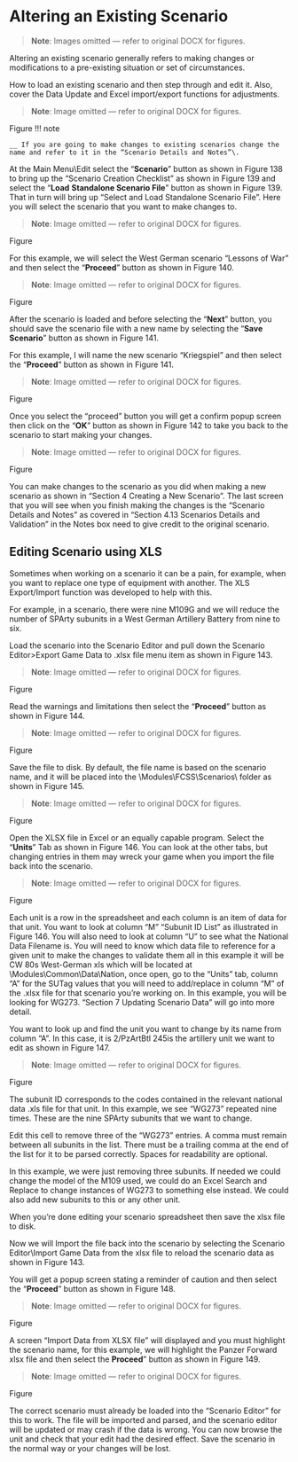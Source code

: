 # Altering an Existing Scenario

> **Note**: Images omitted — refer to original DOCX for figures.


Altering an existing scenario generally refers to making changes or modifications to a pre\-existing situation or set of circumstances\.

How to load an existing scenario and then step through and edit it\.  Also, cover the Data Update and Excel import/export functions for adjustments\.

> **Note**: Image omitted — refer to original DOCX for figures.



Figure 
!!! note

    __ If you are going to make changes to existing scenarios change the name and refer to it in the “Scenario Details and Notes”\.


At the Main Menu\\Edit select the “__Scenario__” button as shown in Figure 138 to bring up the “Scenario Creation Checklist” as shown in Figure 139 and select the “__Load__ __Standalone Scenario File__” button as shown in Figure 139\. That in turn will bring up “Select and Load Standalone Scenario File”\. Here you will select the scenario that you want to make changes to\. 

> **Note**: Image omitted — refer to original DOCX for figures.



Figure 

For this example, we will select the West German scenario “Lessons of War” and then select the “__Proceed__” button as shown in Figure 140\.

> **Note**: Image omitted — refer to original DOCX for figures.



Figure 

After the scenario is loaded and before selecting the “__Next__” button, you should save the scenario file with a new name by selecting the “__Save__ __Scenario__” button as shown in Figure 141\. 

For this example, I will name the new scenario “Kriegspiel” and then select the “__Proceed__” button as shown in Figure 141\.

> **Note**: Image omitted — refer to original DOCX for figures.



Figure 

Once you select the “proceed” button you will get a confirm popup screen then click on the “__OK__” button as shown in Figure 142 to take you back to the scenario to start making your changes\.

> **Note**: Image omitted — refer to original DOCX for figures.



Figure 

You can make changes to the scenario as you did when making a new scenario as shown in “Section 4 Creating a New Scenario”\. The last screen that you will see when you finish making the changes is the “Scenario Details and Notes” as covered in “Section 4\.13 Scenarios Details and Validation” in the Notes box need to give credit to the original scenario\.

## Editing Scenario using XLS 

Sometimes when working on a scenario it can be a pain, for example, when you want to replace one type of equipment with another\. The XLS Export/Import function was developed to help with this\.

For example, in a scenario, there were nine M109G and we will reduce the number of SPArty subunits in a West German Artillery Battery from nine to six\.

Load the scenario into the Scenario Editor and pull down the Scenario Editor>Export Game Data to \.xlsx file menu item as shown in Figure 143\.  

> **Note**: Image omitted — refer to original DOCX for figures.



Figure 

Read the warnings and limitations then select the “__Proceed__” button as shown in Figure 144\. 

> **Note**: Image omitted — refer to original DOCX for figures.



Figure 

Save the file to disk\. By default, the file name is based on the scenario name, and it will be placed into the \\Modules\\FCSS\\Scenarios\\ folder as shown in Figure 145\.

> **Note**: Image omitted — refer to original DOCX for figures.



Figure 

Open the XLSX file in Excel or an equally capable program\. Select the “__Units__” Tab as shown in Figure 146\. You can look at the other tabs, but changing entries in them may wreck your game when you import the file back into the scenario\.

 

> **Note**: Image omitted — refer to original DOCX for figures.



Figure 

Each unit is a row in the spreadsheet and each column is an item of data for that unit\. You want to look at column “M” “Subunit ID List” as illustrated in Figure 146\. You will also need to look at column “U” to see what the National Data Filename is\. You will need to know which data file to reference for a given unit to make the changes to validate them all in this example it will be CW 80s West\-German xls which will be located at \\Modules\\Common\\Data\\Nation, once open, go to the “Units” tab, column “A” for the SUTag values that you will need to add/replace in column “M” of the \.xlsx file for that scenario you’re working on\. In this example, you will be looking for WG273\. “Section 7 Updating Scenario Data” will go into more detail\.

You want to look up and find the unit you want to change by its name from column “A”\. In this case, it is 2/PzArtBtl 245is the artillery unit we want to edit as shown in Figure 147\.

> **Note**: Image omitted — refer to original DOCX for figures.



Figure 

The subunit ID corresponds to the codes contained in the relevant national data \.xls file for that unit\. In this example, we see “WG273” repeated nine times\. These are the nine SPArty subunits that we want to change\.

Edit this cell to remove three of the “WG273” entries\. A comma must remain between all subunits in the list\. There must be a trailing comma at the end of the list for it to be parsed correctly\. Spaces for readability are optional\.

In this example, we were just removing three subunits\. If needed we could change the model of the M109 used, we could do an Excel Search and Replace to change instances of WG273 to something else instead\. We could also add new subunits to this or any other unit\.

When you’re done editing your scenario spreadsheet then save the xlsx file to disk\.

Now we will Import the file back into the scenario by selecting the Scenario Editor\\Import Game Data from the xlsx file to reload the scenario data as shown in Figure 143\.

You will get a popup screen stating a reminder of caution and then select the “__Proceed__” button as shown in Figure 148\.

> **Note**: Image omitted — refer to original DOCX for figures.



Figure 

A screen “Import Data from XLSX file” will displayed and you must highlight the scenario name, for this example, we will highlight the Panzer Forward xlsx file and then select the __Proceed__” button as shown in Figure 149\.

> **Note**: Image omitted — refer to original DOCX for figures.



Figure 

The correct scenario must already be loaded into the “Scenario Editor” for this to work\. The file will be imported and parsed, and the scenario editor will be updated or may crash if the data is wrong\. You can now browse the unit and check that your edit had the desired effect\. Save the scenario in the normal way or your changes will be lost\.

